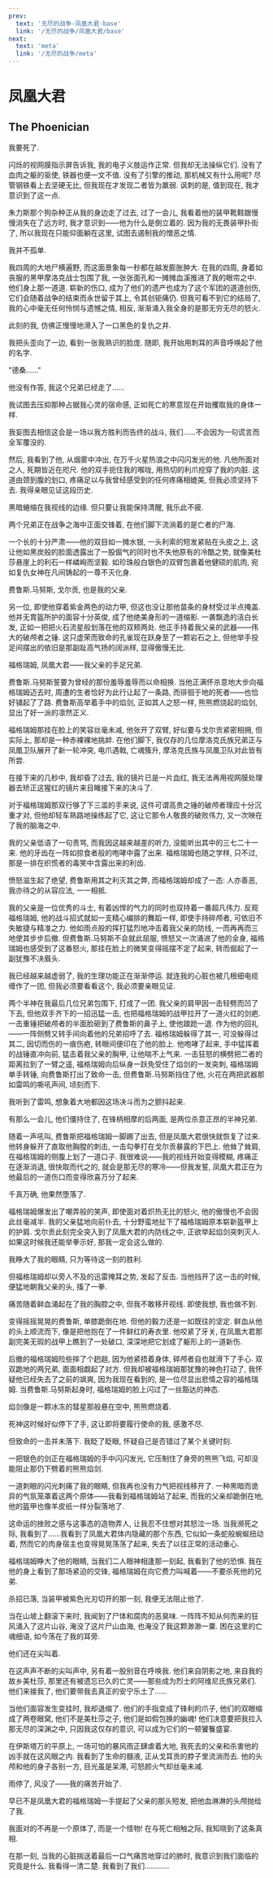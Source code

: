 ```yaml
---
prev:
  text: '无尽的战争-凤凰大君-base'
  link: '/无尽的战争/凤凰大君/base'
next:
  text: 'meta'
  link: '/无尽的战争/meta'
---
```


# 凤凰大君

## The Phoenician

我要死了.

闪烁的视网膜指示屏告诉我, 我的电子义肢运作正常. 但我却无法操纵它们. 没有了血肉之躯的驱使, 铁器也便一文不值. 没有了引擎的推动, 那机械又有什么用呢? 尽管钢铁看上去坚硬无比, 但我现在才发现二者皆为羸弱. 讽刺的是, 值到现在, 我才意识到了这一点.

朱力斯那个狗杂种正从我的身边走了过去, 过了一会儿, 我看着他的装甲靴鞋跟慢慢消失在了远方时, 我才意识到——他为什么是倒立着的. 因为我的无畏装甲扑街了, 所以我现在只能仰面躺在这里, 试图去遏制我的憎恶之情.

我并不孤单.

我四周的大地尸横遍野, 而这面景象每一秒都在越发膨胀肿大. 在我的四周, 身着如丧服的黑甲摩洛克战士包围了我, 一张张面孔和一摊摊血溪推进了我的眼帘之中. 他们身上那一道道. 崭新的伤口, 成为了他们的遗产也成为了这个军团的道道创伤, 它们会随着战争的结束而永世留于其上, 令其创钜痛仍. 但我可看不到它的结局了, 我的心中毫无任何怜悯与遗憾之情, 相反, 渐渐涌入我全身的是那无穷无尽的怒火.

此刻的我, 仿佛正慢慢地滑入了一口黑色的复仇之井.

我把头歪向了一边, 看到一张我熟识的脸庞. 随即, 我开始用刺耳的声音呼唤起了他的名字.

"德桑……"

他没有作答, 我这个兄弟已经走了……

我试图去压抑那种占据我心灵的宿命感, 正如死亡的寒意现在开始攫取我的身体一样.

我妄图去相信这会是一场以我方胜利而告终的战斗, 我们……不会因为一句谎言而全军覆没的.

然后, 我看到了他, 从烟雾中冲出, 在万千火星热浪之中闪闪发光的他. 凡他所面对之人, 死期皆近在咫尺. 他的双手扼住我的喉咙, 用热切的利爪挖穿了我的内脏. 这道由颈到腹的划口, 疼痛足以与我曾经感受到的任何疼痛相媲美, 但我必须坚持下去. 我得亲眼见证这段历史.

黑暗蜷缩在我视线的边缘. 但只要让我能保持清醒, 我乐此不疲.

两个兄弟正在战争之海中正面交锋着, 在他们脚下流淌着的是亡者的尸海.

一个长的十分严肃——他的双目如一摊水银, 一头利索的短发紧贴在头皮之上, 这让他如黑炭般的脸面透露出了一股倔气的同时也不失他原有的冷酷之势, 就像美杜莎悬崖上的利石一样嶙峋而坚毅. 如珍珠般白银色的双臂包裹着他健硕的肌肉, 宛如复仇女神在凡间铸起的一尊不灭化身.

费鲁斯.马努斯, 戈尔贡, 也是我的父亲.

另一位, 即使他穿着紫金两色的动力甲, 但这也没让那他苗条的身材受过半点掩盖. 他并无胄盔所护的面容十分英俊, 成了他绝美身形的一道缩影. 一袭飘逸的洁白长发, 正如一把把火石流星般划落在他的双颊两处. 他正手持着我父亲的武器——伟大的破颅者之锤. 这只虚荣而致命的孔雀现在跃身至了一颗岩石之上, 但他举手投足间摆出的依旧是那副趾高气扬的阔派样, 显得傲慢无比.

福格瑞姆, 凤凰大君——我父亲的手足兄弟.

费鲁斯.马努斯誓要为曾经的那份羞辱羞辱而以命相换. 当他正满怀杀意地大步向福格瑞姆迈去时, 周遭的生者恰好为此行让起了一条路, 而徘徊于地的死者——也恰好铺起了了路. 费鲁斯高举着手中的焰剑, 正如其人之怒一样, 熊熊燃烧起的焰剑, 显出了好一派的凛然正义.

福格瑞姆那挂在脸上的笑容丝毫未减, 他张开了双臂, 好似要与戈尔贡紧密相拥, 但实际上, 那却是一种赤裸裸地挑衅. 在他们脚下, 我仅存的几位摩洛克氏族兄弟正与凤凰卫队展开了新一轮冲突, 电爪遇戟, 亡魂簇升, 摩洛克氏族与凤凰卫队对此皆有所尝.

在接下来的几秒中, 我却昏了过去, 我的镜片已是一片血红, 我无法再用视网膜处理器去矫正这猩红的镜片来目睹接下来的决斗了.

对于福格瑞姆那双行够了下三滥的手来说, 这件可谓高贵之锤的破颅者理应十分沉重才对, 但他却轻车熟路地操练起了它, 这让它那令人敬畏的破败伟力, 又一次映在了我的脑海之中.

我的父亲低语了一句责骂, 而我因这越来越差的听力, 没能听出其中的三七二十一来. 他的牙齿在一阵如掠食者般的咆哮中露了出来. 福格瑞姆也随之学样, 只不过, 那是一排在织慌者的毒笑中含露出来的利齿.

愤怒滋生起了绝望, 费鲁斯用其之利灭其之弊, 而福格瑞姆却成了一态: 人亦善恶, 我亦待之的从容应法, 一一相抵.

我的父亲是一位优秀的斗士, 有着凶悍的气力的同时也双持着一番超凡伟力. 反观福格瑞姆, 他的战斗招式就如一支精心编排的舞蹈一样, 即使手持碎颅者, 可依旧不失敏捷与精准之力. 他如雨点般的挥打猛烈地冲击着我父亲的防线, 一而再再而三地使其步步后撤. 但费鲁斯.马努斯不会就此屈服, 愤怒又一次涌进了他的全身, 福格瑞姆也感受到了这番怒火, 那挂在脸上的微笑变得摇摆不定了起来, 转而倔起了一副犹豫不决眉头.

我已经越来越虚弱了, 我的生理功能正在渐渐停运. 就连我的心脏也被几根细电缆缠作了一团, 但我必须要看看这个, 我必须要亲眼见证.

两个半神在我最后几位兄弟包围下, 打成了一团. 我父亲的肩甲因一击轻劈而凹了下去, 但他双手齐下的一招迅猛一击, 也把福格瑞姆的战甲拉开了一道火红的剑疤. 一击重锤把破颅者的半面脸砸到了费鲁斯的鼻子上, 使他踉跄一退. 作为他的回礼——一阵侧劈又转手间向着他的兄弟招呼了去. 福格瑞姆躲得了其一, 可没躲得过其二, 因切而伤的一痕伤疤, 转眼间便印在了他的脸上. 他咆哮了起来, 手中猛挥着的战锤直冲向前, 猛击着我父亲的胸甲, 让他喘不上气来. 一击狂怒的横劈把二者的距离拉到了一臂之遥, 福格瑞姆向后纵身一跃免受住了焰剑的一发突刺, 福格瑞姆单手转锤, 向费鲁斯打出了致命一击, 但费鲁斯.马努斯挡住了他, 火花在两把武器那如雷鸣的嘶吼声间, 顷刻而下.

我听到了雷鸣, 想象着大地都因这场决斗而为之颤抖起来.

有那么一会儿, 他们僵持住了, 在锋柄相摩的后两面, 是两位杀意正昂的半神兄弟.

随着一声吼叫, 费鲁斯把福格瑞姆一脚踢了出去, 但是凤凰大君很快就恢复了过来. 他转身躲开了直取他胸膛的刺击, 一击勾拳打在戈尔贡暴露的下巴上. 他耸了耸肩, 在福格瑞姆的侧腹上划了一道口子. 我很难说——我的视线开始变得模糊, 疼痛正在逐渐消退, 很快取而代之的, 就会是那无尽的寒冷——但我发誓, 凤凰大君正在为他最后的一道伤口而变得欣喜万分了起来.

千真万确, 他果然堕落了.

福格瑞姆爆发出了嘲弄般的笑声, 即使面对着炽热无比的怒火, 他的傲慢也不会因此丝毫减半. 我的父亲猛地向前仆去, 十分野蛮地扯下了福格瑞姆原本崭新盔甲上的护肩. 戈尔贡此刻完全突入到了凤凰大君的内防线之中, 正欲举起焰剑突刺灭人. 如果这时候我还能举拳示好, 那我一定会这么做的.

我睁大了我的眼睛, 只为等待这一刻的胜利.

但福格瑞姆却以旁人不及的迅雷掩耳之势, 发起了反击. 当他挡开了这一击的时候, 便猛地朝我父亲的头, 搐了一拳.

痛苦随着鲜血涌起在了我的胸腔之中, 但我不敢移开视线. 即使我想, 我也做不到.

变得摇摇晃晃的费鲁斯, 单膝跪倒在地. 但他的毅力还是一如既往的坚定. 鲜血从他的头上顺流而下, 像是把他抱在了一件鲜红的寿衣里. 他咬紧了牙关, 在凤凰大君那副完美无瑕的战甲上瞧到了一处破口, 深深地把它划成了躯形上的一道新伤.

后撤的福格瑞姆险些摔了个趔趄, 因为他紧捂着身体, 碎颅者自也就滑下了手心. 双双跪地的两兄弟, 面面相觑起了对方. 但我却被福格瑞姆那犹豫的神色打动了, 我怀疑他已经失去了之前的飒爽, 因为我现在看到的, 是一位尽显出悲情之容的福格瑞姆. 当费鲁斯.马努斯起身时, 福格瑞姆的脸上闪过了一丝豁达的神态.

焰剑像是一颗冰冻的彗星那般悬在空中, 熊熊燃烧着.

死神这时候好似停下了手, 这让即将要履行使命的我, 感激不尽.

但致命的一击并未落下. 我眨了眨眼, 怀疑自己是否错过了某个关键时刻.

一把银色的剑正在福格瑞姆的手中闪闪发光, 它压制住了身旁的熊熊飞焰, 可却没能阻止那仍下劈着的熊熊焰剑.

一道刺眼的闪光刺痛了我的眼睛, 但我再也没有力气把视线移开了. 一种黑暗而诡异的气氛笼罩着这两个原体——我看到福格瑞姆站了起来, 而我的父亲却跪倒在地, 他的盔甲也像羊皮纸一样分裂落地了.

这命运的挫败之感与这事态的造物弄人, 让我忍不住想对其怒泣一场. 当我濒死之际, 我看到了……我看到了凤凰大君体内隐藏的那个东西, 它似如一条蛇般蜿蜒扭动着, 然而它的肉身宿主也变得晃晃荡荡了起来, 失去了以往正常的活动重心.

福格瑞姆睁大了他的眼睛, 当我们二人眼神相逢那一刻起, 我看到了他的恐惧. 我在他的身上看到了那场紧迫的交锋, 福格瑞姆在向它费力叫喊着——不要杀死他的兄弟.

杀招已落, 当装甲被紫色光刃切开的那一刻, 我便无法阻止他了.

当在山坡上翻滚下来时, 我闻到了尸体和腐肉的恶臭味. 一阵阵不知从何而来的狂风涌入了这片山谷, 淹没了这片尸山血海, 也淹没了我这颗渺渺一粟. 困在这里的亡魂细语, 如今荡在了我的耳旁.

他们还在尖叫着.

在这声声不断的尖叫声中, 另有着一股别音在呼唤我. 他们来自阴影之地, 来自我的故乡美杜莎, 那里还有被遗忘已久的亡灵——那些成为烈士的阿维尼氏族兄弟们. 他们来接我了, 他们要带我去真正的安宁乐土了……

当他们面容发生变挂时, 我却退缩了. 他们的手指变成了锋利的爪子, 他们的双眼缩成了两卷眼窝, 他们不是美杜莎之子, 他们是如假包换的幽魂! 他们决意要把我拉入那无尽的深渊之中, 只因我这仅存的意识, 可以成为它们的一顿饕餮盛宴.

在伊斯塔万的平原上, 一场可怕的暴风雨正肆虐着大地, 我死去的父亲和杀害他的凶手就在这风眼之内. 我看到了生命的髓液, 正从戈耳贡的脖子里流淌而去. 他的头颅和他的身子各别一方, 目光虽是呆滞, 可怒颜火气却丝毫未减.

雨停了, 风没了——我的痛苦开始了.

早已不是凤凰大君的福格瑞姆一手提起了父亲的那头短发, 把他血淋淋的头颅抛给了我.

我面对的不再是一个原体了, 而是一个怪物! 在与死亡相触之际, 我知晓到了这条真相.

在那一刻, 当我的心脏揣送着最后一口气痛苦地穿过的肺时, 我意识到我们面临的究竟是什么. 我看得一清二楚. 我看到了我们…………
